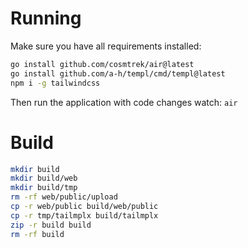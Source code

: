 
# Running
Make sure you have all requirements installed:
```sh
go install github.com/cosmtrek/air@latest
go install github.com/a-h/templ/cmd/templ@latest
npm i -g tailwindcss
```
Then run the application with code changes watch:
`air`

# Build
```sh
mkdir build
mkdir build/web
mkdir build/tmp
rm -rf web/public/upload
cp -r web/public build/web/public
cp -r tmp/tailmplx build/tailmplx
zip -r build build
rm -rf build
```